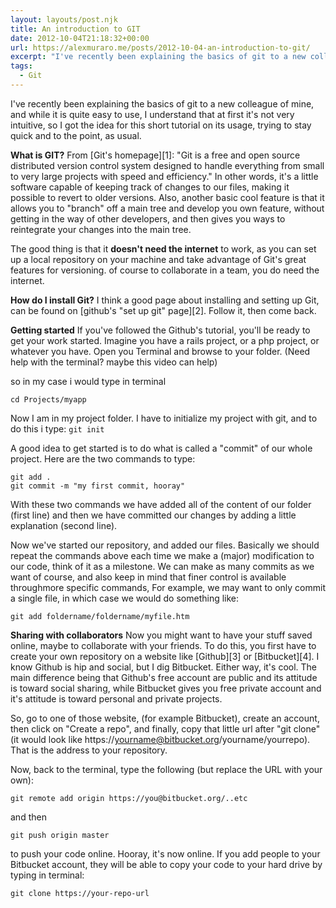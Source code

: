 ```yaml
---
layout: layouts/post.njk
title: An introduction to GIT
date: 2012-10-04T21:18:32+00:00
url: https://alexmuraro.me/posts/2012-10-04-an-introduction-to-git/
excerpt: "I've recently been explaining the basics of git to a new colleague of mine, and while it is quite easy to use, I understand that at first it's not very intuitive, so I got the idea for this short tutorial on its usage, trying to stay quick and to the point, as usual."
tags:
  - Git
---
```


I've recently been explaining the basics of git to a new colleague of mine, and while it is quite easy to use, I understand that at first it's not very intuitive, so I got the idea for this short tutorial on its usage, trying to stay quick and to the point, as usual.

**What is GIT?**
From [Git's homepage][1]: "Git is a free and open source distributed version control system designed to handle everything from small to very large projects with speed and efficiency."
In other words, it's a little software capable of keeping track of changes to our files, making it possible to revert to older versions. Also, another basic cool feature is that it allows you to "branch" off a main tree and develop you own feature, without getting in the way of other developers, and then gives you ways to reintegrate your changes into the main tree.

The good thing is that it **doesn't need the internet** to work, as you can set up a local repository on your machine and take advantage of Git's great features for versioning. of course to collaborate in a team, you do need the internet.

**How do I install Git?**
I think a good page about installing and setting up Git, can be found on [github's "set up git" page][2]. Follow it, then come back.

**Getting started**
If you've followed the Github's tutorial, you'll be ready to get your work started.
Imagine you have a rails project, or a php project, or whatever you have. Open you Terminal and browse to your folder. (Need help with the terminal? maybe this video can help)

so in my case i would type in terminal

```
cd Projects/myapp
```

Now I am in my project folder. I have to initialize my project with git, and to do this i type:
`git init`

A good idea to get started is to do what is called a "commit" of our whole project. Here are the two commands to type:

```
git add .
git commit -m "my first commit, hooray"
```

With these two commands we have added all of the content of our folder (first line) and then we have committed our changes by adding a little explanation (second line).

Now we've started our repository, and added our files. Basically we should repeat the commands above each time we make a (major) modification to our code, think of it as a milestone. We can make as many commits as we want of course, and also keep in mind that finer control is available throughmore specific commands,
For example, we may want to only commit a single file, in which case we would do something like:

```
git add foldername/foldername/myfile.htm
```

**Sharing with collaborators**
Now you might want to have your stuff saved online, maybe to collaborate with your friends. To do this, you first have to create your own repository on a website like [Github][3] or [Bitbucket][4]. I know Github is hip and social, but I dig Bitbucket. Either way, it's cool. The main difference being that Github's free account are public and its attitude is toward social sharing, while Bitbucket gives you free private account and it's attitude is toward personal and private projects.

So, go to one of those website, (for example Bitbucket), create an account, then click on "Create a repo", and finally, copy that little url after "git clone" (it would look like https://yourname@bitbucket.org/yourname/yourrepo). That is the address to your repository.

Now, back to the terminal, type the following (but replace the URL with your own):

```
git remote add origin https://you@bitbucket.org/..etc
```

and then

```
git push origin master
```

to push your code online. Hooray, it's now online. If you add people to your Bitbucket account, they will be able to copy your code to your hard drive by typing in terminal:

```
git clone https://your-repo-url
```
